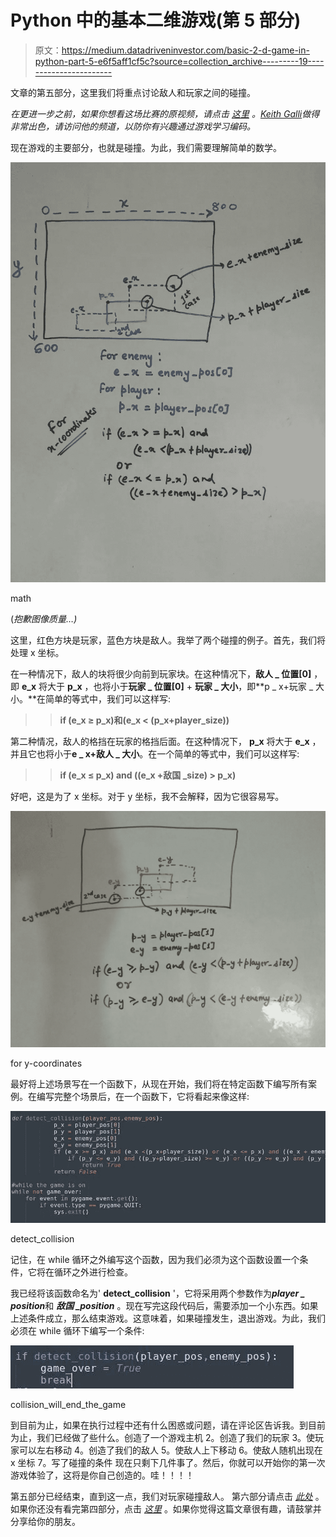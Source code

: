 # Python 中的基本二维游戏(第 5 部分)

> 原文：<https://medium.datadriveninvestor.com/basic-2-d-game-in-python-part-5-e6f5aff1cf5c?source=collection_archive---------19----------------------->

文章的第五部分，这里我们将重点讨论敌人和玩家之间的碰撞。

*在更进一步之前，如果你想看这场比赛的原视频，请点击* [*这里*](https://www.youtube.com/watch?v=-8n91btt5d8&lc=z22dzrcysrrsd5yvmacdp435unyj5zbexr0inn5bewhw03c010c.1571697702780616) *。*[*Keith Galli*](https://medium.com/u/d4ac622fea59)*做得非常出色，请访问他的频道，以防你有兴趣通过游戏学习编码。*

现在游戏的主要部分，也就是碰撞。为此，我们需要理解简单的数学。

![](img/b551d1129082bb749da86dbc7172e278.png)

math

(*抱歉图像质量…)*

这里，红色方块是玩家，蓝色方块是敌人。我举了两个碰撞的例子。首先，我们将处理 x 坐标。

在一种情况下，敌人的块将很少向前到玩家块。在这种情况下，**敌人 _ 位置[0]** ，即 **e_x** 将大于 **p_x** ，也将小于**玩家 _ 位置[0]** + **玩家 _ 大小**，即**p _ x+玩家 _ 大小。**在简单的等式中，我们可以这样写:

> > **if (e_x ≥ p_x)和(e_x < (p_x+player_size))**

第二种情况，敌人的格挡在玩家的格挡后面。在这种情况下， **p_x** 将大于 **e_x** ，并且它也将小于**e _ x+敌人 _ 大小**。在一个简单的等式中，我们可以这样写:

> > **if (e_x ≤ p_x) and ((e_x +敌国 _size) > p_x)**

好吧，这是为了 x 坐标。对于 y 坐标，我不会解释，因为它很容易写。

![](img/57977e55c782de27848066665c77c760.png)

for y-coordinates

最好将上述场景写在一个函数下，从现在开始，我们将在特定函数下编写所有案例。在编写完整个场景后，在一个函数下，它将看起来像这样:

![](img/c0c2b7f547c2d4b7c328062a0ba2dc26.png)

detect_collision

记住，在 while 循环之外编写这个函数，因为我们必须为这个函数设置一个条件，它将在循环之外进行检查。

我已经将该函数命名为' **detect_collision** '，它将采用两个参数作为***player _ position***和 ***敌国 _position*** 。现在写完这段代码后，需要添加一个小东西。如果上述条件成立，那么结束游戏。这意味着，如果碰撞发生，退出游戏。为此，我们必须在 while 循环下编写一个条件:

![](img/512d4b9396225efec3c702ca426ee7c9.png)

collision_will_end_the_game

到目前为止，如果在执行过程中还有什么困惑或问题，请在评论区告诉我。到目前为止，我们已经做了些什么。创造了一个游戏主机
2。创造了我们的玩家
3。使玩家可以左右移动
4。创造了我们的敌人
5。使敌人上下移动
6。使敌人随机出现在 x 坐标
7。写了碰撞的条件
现在只剩下几件事了。然后，你就可以开始你的第一次游戏体验了，这将是你自己创造的。哇！！！！

第五部分已经结束，直到这一点，我们对玩家碰撞敌人。
第六部分请点击 [*此处*](https://medium.com/@asishraz/basic-2-d-game-in-python-part-6-21a7807af2cf) 。如果你还没有看完第四部分，点击 [*这里*](https://medium.com/@asishraz/basic-2-d-game-in-python-part-4-81e8e53e86c4) 。如果你觉得这篇文章很有趣，请鼓掌并分享给你的朋友。